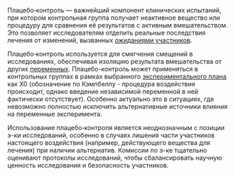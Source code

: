
Плацебо‑контроль — важнейший компонент клинических испытаний, при котором контрольная группа получает неактивное вещество или процедуру для сравнения её результатов с активным вмешательством. Это позволяет исследователям отделить реальные последствия лечения от изменений, вызванных [ожиданиями участников](Факторы%20ожиданий%20и%20характеристик%20требования).

Плацебо‑контроль используется для смягчения смещений в исследованиях, обеспечивая изоляцию результата вмешательства от других [переменных](Переменные%20в%20экспериментах). Плацебо-контроль может применяться в контрольных группах в рамках выбранного [экспериментального плана](Экспериментальные%20планы) как X0 (обозначение по Кэмпбеллу - процедура воздействия происходит, однако введение независимой переменной в ней фактически отсутствует). Особенно актуально это в ситуациях, где невозможно полностью исключить альтернативные источники влияния на переменные эксперимента.

Использование плацебо‑контроля является неоднозначным с позиции э-ки исследований, особенно в случаях лишения части участников настоящего воздействия (например, действующего вещества для лечения) при наличии альтернатив. Комиссии по э-ке тщательно оценивают протоколы исследований, чтобы сбалансировать научную ценность исследования и безопасность участников.